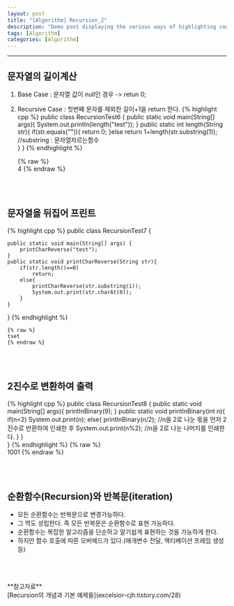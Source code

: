```yaml
---
layout: post
title: "[Algorithm] Recursion_2"
description: "Demo post displaying the various ways of highlighting code in Markdown."
tags: [Algorithm]
categories: [Algorithm]
---
```


------------------------------------------------------------------------------------------------------------

## 문자열의 길이계산
1. Base Case : 문자열 값이 null인 경우 -> retun 0;
2. Recursive Case : 첫번째 문자를 제외한 길이+1을 return 한다.
{% highlight cpp %}
public class RecursionTest6 {
	public static void main(String[] args){
		System.out.println(length("test"));
	}
	public static int length(String str){
		if(str.equals("")){
			return 0;
		}else
			return 1+length(str.substring(1)); //substring : 문자열자르는함수		
	}
}
{% endhighlight %}

    {% raw %}  
    4
    {% endraw %} 
<br/>
<br/>

## 문자열을 뒤집어 프린트
{% highlight cpp %}
public class RecursionTest7 {

	public static void main(String[] args) {
		printCharReverse("test");
	}
	public static void printCharReverse(String str){
		if(str.length()==0)
			return;
		else{
			printCharReverse(str.substring(1));
			System.out.print(str.charAt(0));
		}
	}
}
{% endhighlight %}
    
    {% raw %} 
    tset
    {% endraw %} 
<br/>
<br/>

## 2진수로 변환하여 출력
{% highlight cpp %}
public class RecursionTest8 {
	public static void main(String[] args){
		printInBinary(9);
	}
	public static void printInBinary(int n){
		if(n<2)
			System.out.print(n);
		else{
			printInBinary(n/2); //n을 2로 나눈 몫을 먼저 2진수로 반환하여 인쇄한 후
			System.out.print(n%2); //n을 2로 나눈 나머지를 인쇄한다.
		}
	}	
}
{% endhighlight %}
    {% raw %}  
    1001
    {% endraw %} 

<br/>
<br/>

## 순환함수(Recursion)와 반복문(iteration)
- 모든 순환함수는 반복문으로 변경가능하다.
- 그 역도 성립한다. 즉 모든 반복문은 순환함수로 표현 가능하다.
- 순환함수는 복잡한 알고리즘을 단순하고 알기쉽게 표현하는 것을 가능하게 한다.
- 하지만 함수 호출에 따른 오버헤드가 있다.(매개변수 전달, 액티베이션 프레임 생성 등)

<br/>
<br/>
<br/>
**참고자료**<br/>
[Recursion의 개념과 기본 예제들](excelsior-cjh.tistory.com/28)

